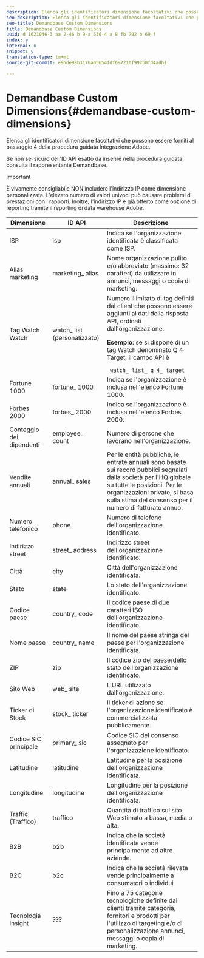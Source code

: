 ```yaml
---
description: Elenca gli identificatori dimensione facoltativi che possono essere forniti al passaggio 4 della procedura guidata Integrazione Adobe.
seo-description: Elenca gli identificatori dimensione facoltativi che possono essere forniti al passaggio 4 della procedura guidata Integrazione Adobe.
seo-title: Demandbase Custom Dimensions
title: Demandbase Custom Dimensions
uuid: d 1621046-3 aa 2-46 b 9-a 536-4 a 8 fb 792 b 69 f
index: y
internal: n
snippet: y
translation-type: tm+mt
source-git-commit: e96de98b3176a05654fdf697210f992b0fd4adb1

---
```



# Demandbase Custom Dimensions{#demandbase-custom-dimensions}

Elenca gli identificatori dimensione facoltativi che possono essere forniti al passaggio 4 della procedura guidata Integrazione Adobe.

Se non sei sicuro dell'ID API esatto da inserire nella procedura guidata, consulta il rappresentante Demandbase.

>[!IMPORTANT]
>
>È vivamente consigliabile NON includere l'indirizzo IP come dimensione personalizzata. L'elevato numero di valori univoci può causare problemi di prestazioni con i rapporti. Inoltre, l'indirizzo IP è già offerto come opzione di reporting tramite il reporting di data warehouse Adobe.

<table id="table_3B44A18BE5FE45BC83389F89B48D9B97"> 
 <thead> 
  <tr> 
   <th colname="col1" class="entry"> Dimensione </th> 
   <th colname="col2" class="entry"> ID API </th> 
   <th colname="col3" class="entry"> Descrizione </th> 
  </tr>
 </thead>
 <tbody> 
  <tr> 
   <td colname="col1"> ISP </td> 
   <td colname="col2"> isp </td> 
   <td colname="col3"> Indica se l'organizzazione identificata è classificata come ISP. </td> 
  </tr> 
  <tr> 
   <td colname="col1"> Alias marketing </td> 
   <td colname="col2"> marketing_ alias </td> 
   <td colname="col3"> Nome organizzazione pulito e/o abbreviato (massimo: 32 caratteri) da utilizzare in annunci, messaggi o copia di marketing. </td> 
  </tr> 
  <tr> 
   <td colname="col1"> Tag Watch Watch </td> 
   <td colname="col2"> watch_ list (personalizzato) </td> 
   <td colname="col3">Numero illimitato di tag definiti dal client che possono essere aggiunti ai dati della risposta API, ordinati dall'organizzazione. <p><b>Esempio</b>: se si dispone di un tag Watch denominato Q 4 Target, il campo API è </p> <code> watch_ list_ q 4_ target</code> </td> 
  </tr> 
  <tr> 
   <td colname="col1"> Fortune 1000 </td> 
   <td colname="col2"> fortune_ 1000 </td> 
   <td colname="col3"> Indica se l'organizzazione è inclusa nell'elenco Fortune 1000. </td> 
  </tr> 
  <tr> 
   <td colname="col1"> Forbes 2000 </td> 
   <td colname="col2"> forbes_ 2000 </td> 
   <td colname="col3"> Indica se l'organizzazione è inclusa nell'elenco Forbes 2000. </td> 
  </tr> 
  <tr> 
   <td colname="col1"> Conteggio dei dipendenti </td> 
   <td colname="col2"> employee_ count </td> 
   <td colname="col3"> Numero di persone che lavorano nell'organizzazione. </td> 
  </tr> 
  <tr> 
   <td colname="col1"> Vendite annuali </td> 
   <td colname="col2"> annual_ sales </td> 
   <td colname="col3"> Per le entità pubbliche, le entrate annuali sono basate sui record pubblici segnalati dalla società per l'HQ globale su tutte le posizioni. Per le organizzazioni private, si basa sulla stima del consenso per il numero di fatturato annuo. </td> 
  </tr> 
  <tr> 
   <td colname="col1"> Numero telefonico </td> 
   <td colname="col2"> phone </td> 
   <td colname="col3"> Numero di telefono dell'organizzazione identificato. </td> 
  </tr> 
  <tr> 
   <td colname="col1"> Indirizzo street </td> 
   <td colname="col2"> street_ address </td> 
   <td colname="col3"> Indirizzo street dell'organizzazione identificato. </td> 
  </tr> 
  <tr> 
   <td colname="col1"> Città </td> 
   <td colname="col2"> city </td> 
   <td colname="col3"> Città dell'organizzazione identificata. </td> 
  </tr> 
  <tr> 
   <td colname="col1"> Stato </td> 
   <td colname="col2"> state </td> 
   <td colname="col3"> Lo stato dell'organizzazione identificato. </td> 
  </tr> 
  <tr> 
   <td colname="col1"> Codice paese </td> 
   <td colname="col2"> country_ code </td> 
   <td colname="col3"> Il codice paese di due caratteri ISO dell'organizzazione identificato. </td> 
  </tr> 
  <tr> 
   <td colname="col1"> Nome paese </td> 
   <td colname="col2"> country_ name </td> 
   <td colname="col3"> Il nome del paese stringa del paese per l'organizzazione identificata. </td> 
  </tr> 
  <tr> 
   <td colname="col1"> ZIP </td> 
   <td colname="col2"> zip </td> 
   <td colname="col3"> Il codice zip del paese/dello stato dell'organizzazione identificato. </td> 
  </tr> 
  <tr> 
   <td colname="col1"> Sito Web </td> 
   <td colname="col2"> web_ site </td> 
   <td colname="col3"> L'URL utilizzato dall'organizzazione. </td> 
  </tr> 
  <tr> 
   <td colname="col1"> Ticker di Stock </td> 
   <td colname="col2"> stock_ ticker </td> 
   <td colname="col3"> Il ticker di azione se l'organizzazione identificato è commercializzata pubblicamente. </td> 
  </tr> 
  <tr> 
   <td colname="col1"> Codice SIC principale </td> 
   <td colname="col2"> primary_ sic </td> 
   <td colname="col3"> Codice SIC del consenso assegnato per l'organizzazione identificato. </td> 
  </tr> 
  <tr> 
   <td colname="col1"> Latitudine </td> 
   <td colname="col2"> latitudine </td> 
   <td colname="col3"> Latitudine per la posizione dell'organizzazione identificata. </td> 
  </tr> 
  <tr> 
   <td colname="col1"> Longitudine </td> 
   <td colname="col2"> longitudine </td> 
   <td colname="col3"> Longitudine per la posizione dell'organizzazione identificata. </td> 
  </tr> 
  <tr> 
   <td colname="col1"> Traffic (Traffico) </td> 
   <td colname="col2"> traffico </td> 
   <td colname="col3"> Quantità di traffico sul sito Web stimato a bassa, media o alta. </td> 
  </tr> 
  <tr> 
   <td colname="col1"> B2B </td> 
   <td colname="col2"> b2b </td> 
   <td colname="col3"> Indica che la società identificata vende principalmente ad altre aziende. </td> 
  </tr> 
  <tr> 
   <td colname="col1"> B2C </td> 
   <td colname="col2"> b2c </td> 
   <td colname="col3"> Indica che la società rilevata vende principalmente a consumatori o individui. </td> 
  </tr> 
  <tr> 
   <td colname="col1"> Tecnologia Insight </td> 
   <td colname="col2"> ??? </td> 
   <td colname="col3"> Fino a 75 categorie tecnologiche definite dai clienti tramite categoria, fornitori e prodotti per l'utilizzo di targeting e/o di personalizzazione annunci, messaggi o copia di marketing. </td> 
  </tr> 
 </tbody> 
</table>

